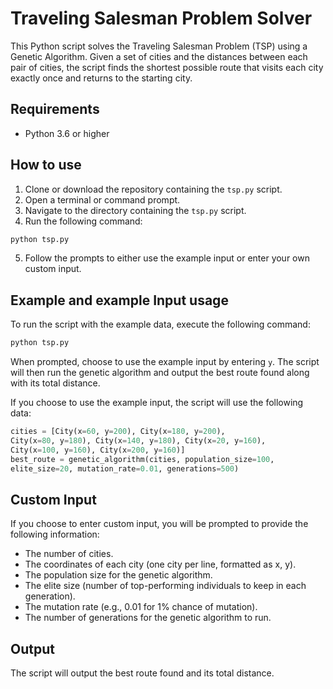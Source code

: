 # Traveling Salesman Problem Solver

This Python script solves the Traveling Salesman Problem (TSP) using a Genetic Algorithm. Given a set of cities and the distances between each pair of cities, the script finds the shortest possible route that visits each city exactly once and returns to the starting city.

## Requirements

- Python 3.6 or higher

## How to use

1. Clone or download the repository containing the `tsp.py` script.
2. Open a terminal or command prompt.
3. Navigate to the directory containing the `tsp.py` script.
4. Run the following command:

```bash
python tsp.py
```
5. Follow the prompts to either use the example input or enter your own custom input.

## Example and example Input usage 

To run the script with the example data, execute the following command:

```bash
python tsp.py
```
When prompted, choose to use the example input by entering `y`. The script will then run the genetic algorithm and output the best route found along with its total distance.

If you choose to use the example input, the script will use the following data:

```python
cities = [City(x=60, y=200), City(x=180, y=200),
City(x=80, y=180), City(x=140, y=180), City(x=20, y=160),
City(x=100, y=160), City(x=200, y=160)]
best_route = genetic_algorithm(cities, population_size=100,
elite_size=20, mutation_rate=0.01, generations=500)
```
## Custom Input
If you choose to enter custom input, you will be prompted to provide the following information:

* The number of cities.
* The coordinates of each city (one city per line, formatted as x, y).
* The population size for the genetic algorithm.
* The elite size (number of top-performing individuals to keep in each generation).
* The mutation rate (e.g., 0.01 for 1% chance of mutation).
* The number of generations for the genetic algorithm to run.

## Output

The script will output the best route found and its total distance.

